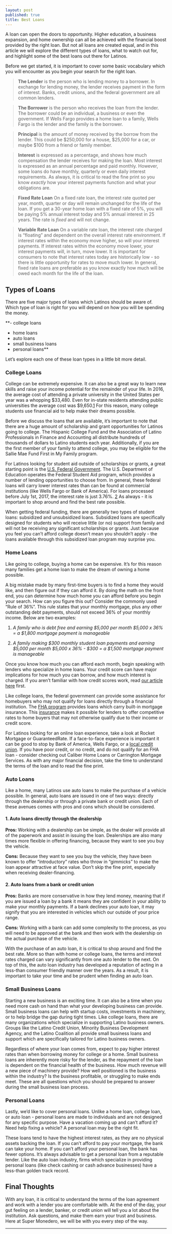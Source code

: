 ```yaml
---
layout: post
published: true
title: Best Loans
---
```

A loan can open the doors to opportunity. Higher education, a business expansion, and home ownership can all be achieved with the financial boost provided by the right loan. But not all loans are created equal, and in this article we will explore the different types of loans, what to watch out for, and highlight some of the best loans out there for Latinos.

Before we get started, it is important to cover some basic vocabulary which you will encounter as you begin your search for the right loan.

> **The Lender** is the person who is lending money to a borrower. In exchange for lending money, the lender receives payment in the form of interest. Banks, credit unions, and the federal government are all common lenders.

> **The Borrower** is the person who receives the loan from the lender. The borrower could be an individual, a business or even the government. If Wells Fargo provides a home loan to a family, Wells Fargo is the lender and the family is the borrower.

> **Principal** is the amount of money received by the borrow from the lender. This could be $250,000 for a house, $25,000 for a car, or maybe $100 from a friend or family member.

> **Interest** is expressed as a percentage, and shows how much compensation the lender receives for making the loan. Most interest is expressed as an annual percentage and paid monthly. However, some loans do have monthly, quarterly or even daily interest requirements. As always, it is critical to read the fine print so you know _exactly_ how your interest payments function and what your obligations are.

> **Fixed Rate Loan**
On a fixed rate loan, the interest rate quoted per year, month, quarter or day will remain unchanged for the life of the loan. If you get a 30-year home loan with a fixed rate of 5%, you will be paying 5% annual interest today and 5% annual interest in 25 years. The rate is _fixed_ and will not change.

> **Variable Rate Loan**
On a variable rate loan, the interest rate charged is “floating” and dependent on the overall interest rate environment. If interest rates within the economy move higher, so will your interest payments. If interest rates within the economy move lower, your interest payments will, in turn, move lower. It is important for consumers to note that interest rates today are historically low - so there is little opportunity for rates to move much lower. In general, fixed rate loans are preferable as you know exactly how much will be owed each month for the life of the loan.

## Types of Loans

There are five major types of loans which Latinos should be aware of. Which type of loan is right for you will depend on how you will be spending the money.

**- college loans
- home loans
- auto loans
- small business loans
- personal loans**

Let’s explore each one of these loan types in a little bit more detail.

### College Loans

College can be extremely expensive. It can also be a great way to learn new skills and raise your income potential for the remainder of your life. In 2016, the average cost of attending a private university in the United States per year was a whopping $33,480. Even for in-state residents attending public universities the average cost was $9,650.[1] For this reason, many college students use financial aid to help make their dreams possible.

Before we discuss the loans that are available, it’s important to note that there are a huge amount of scholarship and grant opportunities for Latinos going to college. The Hispanic College Fund and the Association of Latino Professionals in Finance and Accounting all distribute hundreds of thousands of dollars to Latino students each year. Additionally, if you are the first member of your family to attend college, you may be eligible for the Sallie Mae Fund First in My Family program.

For Latinos looking for student aid outside of scholarships or grants, a great starting point is the [U.S. Federal Government](https://fafsa.ed.gov/). The U.S. Department of Education operates the Federal Student Aid program, which provides a number of lending opportunities to choose from. In general, these federal loans will carry lower interest rates than can be found at commercial institutions (like Wells Fargo or Bank of America). For loans processed before July 1st, 2017, the interest rate is just 3.76%. [2] As always - it is important to shop around and find the best rate possible.

When getting federal funding, there are generally two types of student loans: subsidized and unsubsidized loans. Subsidized loans are specifically designed for students who will receive little (or no) support from family and will not be receiving any significant scholarships or grants. Just because you feel you can’t afford college doesn’t mean you shouldn’t apply -  the loans available through this subsidized loan program may surprise you.

### Home Loans

Like going to college, buying a home can be expensive. It’s for this reason many families get a home loan to make the dream of owning a home possible.

A big mistake made by many first-time buyers is to find a home they would like, and then figure out if they can afford it. By doing the math on the front end, you can determine how much home you can afford before you begin your search. How can you figure this out? Consider the commonly used “Rule of 36%”. This rule states that your monthly mortgage, plus any other outstanding debt payments, should not exceed 36% of your monthly income. Below are two examples:

1. _A family who is debt free and earning $5,000 per month
	$5,000 x 36% = a $1,800 mortgage payment is manageable_

2. _A family making $300 monthly student loan payments and earning $5,000 per month
	$5,000 x 36% - $300 = a $1,500 mortgage payment is manageable_
	
Once you know how much you can afford each month, begin speaking with lenders who specialize in home loans. Your credit score can have major implications for how much you can borrow, and how much interest is charged. If you aren’t familiar with how credit scores work, read [our article here](http://supermonedero.com/2017-01-26-credit-score-101/) first.

Like college loans, the federal government can provide some assistance for homebuyers who may not qualify for loans directly through a financial institution. The [FHA program](https://portal.hud.gov/hudportal/HUD?src=/buying/loans) provides loans which carry built-in mortgage insurance. This [insurance](http://supermonedero.com/2017-01-26-insurance-101/) makes it possible for lenders to offer competitive rates to home buyers that may not otherwise qualify due to their income or credit score.

For Latinos looking for an online loan experience, take a look at Rocket Mortgage or GuaranteedRate. If a face-to-face experience is important it can be good to stop by Bank of America, Wells Fargo, or a [local credit union](http://supermonedero.com/2017-02-03-best-banks-for-latinos/). If you have poor credit, or no credit, and do not qualify for an FHA loan - consider checking out Caliber Home Loans or Carrington Mortgage Services. As with any major financial decision, take the time to understand the terms of the loan and to read the fine print.
 
### Auto Loans

Like a home, many Latinos use auto loans to make the purchase of a vehicle possible. In general, auto loans are issued in one of two ways: directly through the dealership or through a private bank or credit union. Each of these avenues comes with pros and cons which should be considered.

#### 1. Auto loans directly through the dealership

**Pros:** Working with a dealership can be simple, as the dealer will provide all of the paperwork and assist in issuing the loan. Dealerships are also many times more flexible in offering financing, because they want to see you buy the vehicle.

**Cons:** Because they want to see you buy the vehicle, they have been known to offer “introductory” rates who throw in “gimmicks” to make the loan appear attractive at face value. Don’t skip the fine print, especially when receiving dealer-financing.

#### 2. Auto loans from a bank or credit union

**Pros:** Banks are more conservative in how they lend money, meaning that if you are issued a loan by a bank it means they are confident in your ability to make your monthly payments. If a bank declines your auto loan, it may signify that you are interested in vehicles which our outside of your price range.

**Cons:** Working with a bank can add some complexity to the process, as you will need to be approved at the bank and then work with the dealership on the actual purchase of the vehicle. 

With the purchase of an auto loan, it is critical to shop around and find the best rate. More so than with home or college loans, the terms and interest rates charged can vary significantly from one auto lender to the next. On top of this, the auto loan industry has developed a reputation of acting in a less-than consumer friendly manner over the years. As a result, it is important to take your time and be prudent when finding an auto loan.

### Small Business Loans

Starting a new business is an exciting time. It can also be a time when you need more cash on hand than what your developing business can provide. Small business loans can help with startup costs, investments in machinery, or to help bridge the gap during tight times. Like college loans, there are many organizations which specialize in supporting Latino business owners. Groups like the Latino Credit Union, Minority Business Development Agency, and the Latino Coalition all provide small business loans and support which are specifically tailored for Latino business owners.

Regardless of where your loan comes from, expect to pay higher interest rates than when borrowing money for college or a home. Small business loans are inherently more risky for the lender, as the repayment of the loan is dependent on the financial health of the business. How much revenue will a new piece of machinery provide? How well positioned is the business within the industry? Is the business profitable, or struggling to make ends meet. These are all questions which you should be prepared to answer during the small business loan process.

### Personal Loans

Lastly, we’d like to cover personal loans. Unlike a home loan, college loan, or auto loan - personal loans are made to individuals and are not designed for any specific purpose. Have a vacation coming up and can’t afford it? Need help fixing a vehicle? A personal loan may be the right fit.

These loans tend to have the highest interest rates, as they are no physical assets backing the loan. If you can’t afford to pay your mortgage, the bank can take your home. If you can’t afford your personal loan, the bank has fewer options. It’s always advisable to get a personal loan from a reputable lender. Like the auto loan industry, firms which specialize in providing personal loans (like check cashing or cash advance businesses) have a less-than golden track record.

## Final Thoughts

With any loan, it is critical to understand the terms of the loan agreement and work with a lender you are comfortable with. At the end of the day, your gut feeling on a lender, banker, or credit union will tell you a lot about the institution. Ask questions, and make them earn your trust and business. Here at Super Monedero, we will be with you every step of the way.

____________________________________________________________________________________________________________
[1]:http://www.collegedata.com/cs/content/content_payarticle_tmpl.jhtml?articleId=10064
[2]:https://studentaid.ed.gov/sa/sites/default/files/federal-loan-programs.pdf
